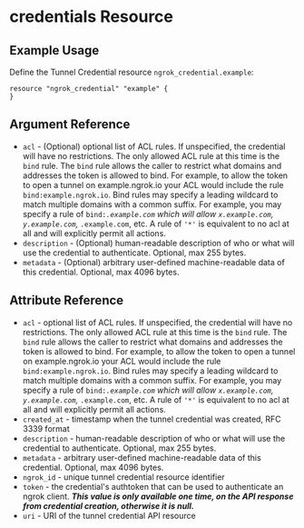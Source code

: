 # credentials Resource

## Example Usage

Define the Tunnel Credential resource `ngrok_credential.example`:

```
resource "ngrok_credential" "example" {
}
```

## Argument Reference

* `acl` - (Optional) optional list of ACL rules. If unspecified, the credential will have no restrictions. The only allowed ACL rule at this time is the <code>bind</code> rule. The <code>bind</code> rule allows the caller to restrict what domains and addresses the token is allowed to bind. For example, to allow the token to open a tunnel on example.ngrok.io your ACL would include the rule <code>bind:example.ngrok.io</code>. Bind rules may specify a leading wildcard to match multiple domains with a common suffix. For example, you may specify a rule of <code>bind:*.example.com</code> which will allow <code>x.example.com</code>, <code>y.example.com</code>, <code>*.example.com</code>, etc. A rule of <code>'*'</code> is equivalent to no acl at all and will explicitly permit all actions.
* `description` - (Optional) human-readable description of who or what will use the credential to authenticate. Optional, max 255 bytes.
* `metadata` - (Optional) arbitrary user-defined machine-readable data of this credential. Optional, max 4096 bytes.

## Attribute Reference

* `acl` - optional list of ACL rules. If unspecified, the credential will have no restrictions. The only allowed ACL rule at this time is the <code>bind</code> rule. The <code>bind</code> rule allows the caller to restrict what domains and addresses the token is allowed to bind. For example, to allow the token to open a tunnel on example.ngrok.io your ACL would include the rule <code>bind:example.ngrok.io</code>. Bind rules may specify a leading wildcard to match multiple domains with a common suffix. For example, you may specify a rule of <code>bind:*.example.com</code> which will allow <code>x.example.com</code>, <code>y.example.com</code>, <code>*.example.com</code>, etc. A rule of <code>'*'</code> is equivalent to no acl at all and will explicitly permit all actions.
* `created_at` - timestamp when the tunnel credential was created, RFC 3339 format
* `description` - human-readable description of who or what will use the credential to authenticate. Optional, max 255 bytes.
* `metadata` - arbitrary user-defined machine-readable data of this credential. Optional, max 4096 bytes.
* `ngrok_id` - unique tunnel credential resource identifier
* `token` - the credential's authtoken that can be used to authenticate an ngrok client. <strong><em>This value is only available one time, on the API response from credential creation, otherwise it is null.</em></strong>
* `uri` - URI of the tunnel credential API resource

